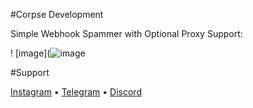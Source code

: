 #Corpse Development

Simple Webhook Spammer with Optional Proxy Support:

! [image](![image](https://user-images.githubusercontent.com/98146077/226107937-c370a8e8-cfce-44ab-9754-c21572817e68.png)

#Support

[Instagram](https://instagram.com/ghufiiii.x7) • [Telegram](https://t.me/ghufiplayz1337) • [Discord](https://discord.com/user/960004669109846046)
